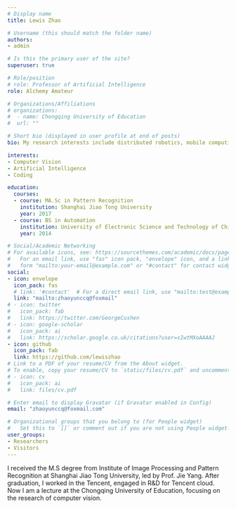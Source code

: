 ```yaml
---
# Display name
title: Lewis Zhao

# Username (this should match the folder name)
authors:
- admin

# Is this the primary user of the site?
superuser: true

# Role/position
# role: Professor of Artificial Intelligence
role: Alchemy Amateur

# Organizations/Affiliations
# organizations:
#  - name: Chongqing University of Education
#  url: ""

# Short bio (displayed in user profile at end of posts)
bio: My research interests include distributed robotics, mobile computing and programmable matter.

interests:
- Computer Vision
- Artificial Intelligence
- Coding

education:
  courses:
  - course: MA.Sc in Pattern Recognition
    institution: Shanghai Jiao Tong University
    year: 2017
  - course: BS in Automation
    institution: University of Electronic Science and Technology of China
    year: 2014

# Social/Academic Networking
# For available icons, see: https://sourcethemes.com/academic/docs/page-builder/#icons
#   For an email link, use "fas" icon pack, "envelope" icon, and a link in the
#   form "mailto:your-email@example.com" or "#contact" for contact widget.
social:
- icon: envelope
  icon_pack: fas
  # link: '#contact'  # For a direct email link, use "mailto:test@example.org".
  link: "mailto:zhaoyunccq@foxmail"
# - icon: twitter
#   icon_pack: fab
#   link: https://twitter.com/GeorgeCushen
# - icon: google-scholar
#   icon_pack: ai
#   link: https://scholar.google.co.uk/citations?user=sIwtMXoAAAAJ
- icon: github
  icon_pack: fab
  link: https://github.com/lewiszhao
# Link to a PDF of your resume/CV from the About widget.
# To enable, copy your resume/CV to `static/files/cv.pdf` and uncomment the lines below.
# - icon: cv
#   icon_pack: ai
#   link: files/cv.pdf

# Enter email to display Gravatar (if Gravatar enabled in Config)
email: "zhaoyunccq@foxmail.com"

# Organizational groups that you belong to (for People widget)
#   Set this to `[]` or comment out if you are not using People widget.
user_groups:
- Researchers
- Visitors
---
```


I received the M.S degree from Institute of Image Processing and Pattern Recognition at Shanghai Jiao Tong University, led by Prof. Jie Yang. After graduation, I worked in the Tencent, engaged in R&D for Tencent cloud. Now I am a lecture at the Chongqing University of Education, focusing on the research of computer vision.
